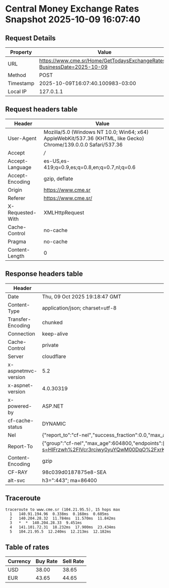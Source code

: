 # Central Money Exchange Rates Snapshot 2025-10-09 16:07:40
## Request Details

| Property | Value |
|----------|-------|
| URL | https://www.cme.sr/Home/GetTodaysExchangeRates/?BusinessDate=2025-10-09 |
| Method | POST |
| Timestamp | 2025-10-09T16:07:40.100983-03:00 |
| Local IP | 127.0.1.1 |
    
## Request headers table

| Header | Value |
|--------|-------|
| User-Agent | Mozilla/5.0 (Windows NT 10.0; Win64; x64) AppleWebKit/537.36 (KHTML, like Gecko) Chrome/139.0.0.0 Safari/537.36 |
| Accept | */* |
| Accept-Language | es-US,es-419;q=0.9,es;q=0.8,en;q=0.7,nl;q=0.6 |
| Accept-Encoding | gzip, deflate |
| Origin | https://www.cme.sr |
| Referer | https://www.cme.sr/ |
| X-Requested-With | XMLHttpRequest |
| Cache-Control | no-cache |
| Pragma | no-cache |
| Content-Length | 0 |

    
## Response headers table
| Header | Value |
|--------|-------|
| Date | Thu, 09 Oct 2025 19:18:47 GMT |
| Content-Type | application/json; charset=utf-8 |
| Transfer-Encoding | chunked |
| Connection | keep-alive |
| Cache-Control | private |
| Server | cloudflare |
| x-aspnetmvc-version | 5.2 |
| x-aspnet-version | 4.0.30319 |
| x-powered-by | ASP.NET |
| cf-cache-status | DYNAMIC |
| Nel | {"report_to":"cf-nel","success_fraction":0.0,"max_age":604800} |
| Report-To | {"group":"cf-nel","max_age":604800,"endpoints":[{"url":"https://a.nel.cloudflare.com/report/v4?s=HIFrzwh%2FlVcr3rciwy0yuYQwM00DqO%2FxrKCOxSFlE0czE7jCYmVaNT3UgKJAhSJvXX8EJWPn0jyn7CLX%2F6%2FYS89DBEn93iwOHwk%3D"}]} |
| Content-Encoding | gzip |
| CF-RAY | 98c039d0187875e8-SEA |
| alt-svc | h3=":443"; ma=86400 |

## Traceroute 

```
traceroute to www.cme.sr (104.21.95.5), 15 hops max
  1   140.91.194.96  0.338ms  0.168ms  0.605ms 
  2   140.204.28.32  11.784ms  11.570ms  11.842ms 
  3   *  *  140.204.28.33  9.451ms 
  4   141.101.72.31  18.232ms  17.900ms  23.434ms 
  5   104.21.95.5  12.240ms  12.213ms  12.182ms 

```


## Table of rates

| Currency | Buy Rate | Sell Rate |
|----------|----------|-----------|
| USD | 38.00 | 38.65 |
| EUR | 43.65 | 44.65 |
